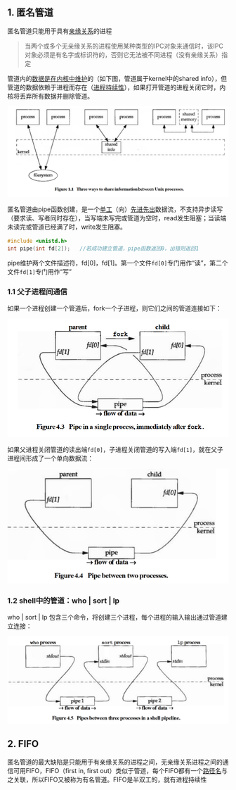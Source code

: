 ## 1. 匿名管道

匿名管道只能用于具有<u>亲缘关系</u>的进程

> 当两个或多个无亲缘关系的进程使用某种类型的IPC对象来通信时，该IPC对象必须是有名字或标识符的，否则它无法被不同进程（没有亲缘关系）指定

管道内的<u>数据是在内核中维护</u>的（如下图，管道属于kernel中的shared info），但管道的数据依赖于进程而存在（<u>进程持续性</u>），如果打开管道的进程关闭它时，内核将丢弃所有数据并删除管道。

![image-20220428211142434](https://raw.githubusercontent.com/Vio1ette/blog-img/main/image-20220428211142434.png)

匿名管道由pipe函数创建，是一个<u>单工</u>（向）<u>先进先出</u>数据流，不支持异步读写（要求读、写者同时存在），当写端未写完或管道为空时，read发生阻塞；当读端未读完或管道已经满了时，write发生阻塞。

```cpp
#include <unistd.h>
int pipe(int fd[2]);   //若成功建立管道，pipe函数返回0，出错则返回1
```

pipe维护两个文件描述符，fd[0]，fd[1]。第一个文件`fd[0]`专门用作“读”，第二个文件`fd[1]`专门用作“写”

### 1.1 父子进程间通信

如果一个进程创建一个管道后，fork一个子进程，则它们之间的管道连接如下：

![image-20220428210245867](https://raw.githubusercontent.com/Vio1ette/blog-img/main/image-20220428210245867.png)

如果父进程关闭管道的读出端`fd[0]`，子进程关闭管道的写入端`fd[1]`，就在父子进程间形成了一个单向数据流：

![image-20220428211812466](https://raw.githubusercontent.com/Vio1ette/blog-img/main/image-20220428211812466.png)

### 1.2 shell中的管道：who | sort | lp

who | sort | lp 包含三个命令，将创建三个进程，每个进程的输入输出通过管道建立连接：

![image-20220428212039614](https://raw.githubusercontent.com/Vio1ette/blog-img/main/image-20220428212039614.png)



## 2. FIFO

匿名管道的最大缺陷是只能用于有亲缘关系的进程之间，无亲缘关系进程之间的通信可用FIFO，FIFO（first in, first out）类似于管道，每个FIFO都有一个<u>路径名</u>与之关联，所以FIFO又被称为有名管道。FIFO是半双工的，就有进程持续性

